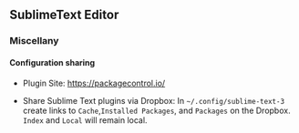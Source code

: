 ## SublimeText Editor
### Miscellany
#### Configuration sharing

- Plugin Site: https://packagecontrol.io/

- Share Sublime Text plugins via Dropbox:
In `~/.config/sublime-text-3` create links to
`Cache`,`Installed Packages`, and `Packages` on the Dropbox.
`Index` and `Local` will remain local.
